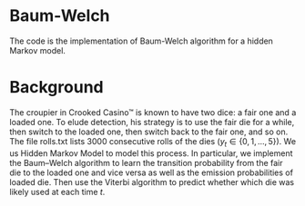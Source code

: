 # Baum-Welch

The code is the implementation of Baum-Welch algorithm for a hidden Markov model. 

# Background

The croupier in Crooked Casino™ is known to have two dice: a fair one and a loaded one. To elude detection, his strategy is to use the fair die for a while, then switch to the loaded one, then switch back to the fair one, and so on. The file rolls.txt lists $3000$ consecutive rolls of the dies $(y_t \in \{0, 1, \ldots , 5\})$. We us Hidden Markov Model to model this process. In particular, we implement the Baum–Welch algorithm to learn the transition probability from the fair die to the loaded one and vice versa as well as the emission probabilities of loaded die. Then use the Viterbi algorithm to predict whether which die was likely used at each time $t$.
